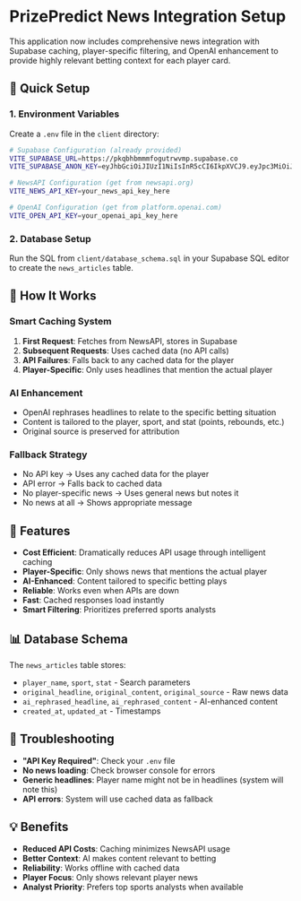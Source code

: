 # PrizePredict News Integration Setup

This application now includes comprehensive news integration with Supabase caching, player-specific filtering, and OpenAI enhancement to provide highly relevant betting context for each player card.

## 🚀 Quick Setup

### 1. Environment Variables
Create a `.env` file in the `client` directory:

```bash
# Supabase Configuration (already provided)
VITE_SUPABASE_URL=https://pkqbhbmmmfogutrwvmp.supabase.co
VITE_SUPABASE_ANON_KEY=eyJhbGciOiJIUzI1NiIsInR5cCI6IkpXVCJ9.eyJpc3MiOiJzdXBhYmFzZSIsInJlZiI6InBrcWJoYm1tbWZvZ3V0cnd2bXBwIiwicm9sZSI6ImFub24iLCJpYXQiOjE3NTkwMDkwMjYsImV4cCI6MjA3NDU4NTAyNn0.p5EpjQgvgaljP7tRn0wqwW2oqyb_80EIJWkZFlHmJOk

# NewsAPI Configuration (get from newsapi.org)
VITE_NEWS_API_KEY=your_news_api_key_here

# OpenAI Configuration (get from platform.openai.com)
VITE_OPEN_API_KEY=your_openai_api_key_here
```

### 2. Database Setup
Run the SQL from `client/database_schema.sql` in your Supabase SQL editor to create the `news_articles` table.

## 🎯 How It Works

### Smart Caching System
1. **First Request**: Fetches from NewsAPI, stores in Supabase
2. **Subsequent Requests**: Uses cached data (no API calls)
3. **API Failures**: Falls back to any cached data for the player
4. **Player-Specific**: Only uses headlines that mention the actual player

### AI Enhancement
- OpenAI rephrases headlines to relate to the specific betting situation
- Content is tailored to the player, sport, and stat (points, rebounds, etc.)
- Original source is preserved for attribution

### Fallback Strategy
- No API key → Uses any cached data for the player
- API error → Falls back to cached data
- No player-specific news → Uses general news but notes it
- No news at all → Shows appropriate message

## 🔧 Features

- **Cost Efficient**: Dramatically reduces API usage through intelligent caching
- **Player-Specific**: Only shows news that mentions the actual player
- **AI-Enhanced**: Content tailored to specific betting plays
- **Reliable**: Works even when APIs are down
- **Fast**: Cached responses load instantly
- **Smart Filtering**: Prioritizes preferred sports analysts

## 📊 Database Schema

The `news_articles` table stores:
- `player_name`, `sport`, `stat` - Search parameters
- `original_headline`, `original_content`, `original_source` - Raw news data
- `ai_rephrased_headline`, `ai_rephrased_content` - AI-enhanced content
- `created_at`, `updated_at` - Timestamps

## 🚨 Troubleshooting

- **"API Key Required"**: Check your `.env` file
- **No news loading**: Check browser console for errors
- **Generic headlines**: Player name might not be in headlines (system will note this)
- **API errors**: System will use cached data as fallback

## 💡 Benefits

- **Reduced API Costs**: Caching minimizes NewsAPI usage
- **Better Context**: AI makes content relevant to betting
- **Reliability**: Works offline with cached data
- **Player Focus**: Only shows relevant player news
- **Analyst Priority**: Prefers top sports analysts when available

